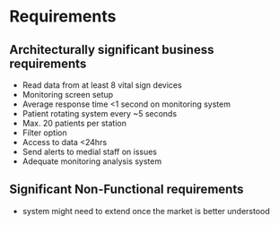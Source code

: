 # Requirements

## Architecturally significant business requirements

* Read data from at least 8 vital sign devices
* Monitoring screen setup
* Average response time <1 second on monitoring system
* Patient rotating system every ~5 seconds
* Max. 20 patients per station
* Filter option
* Access to data <24hrs
* Send alerts to medial staff on issues
* Adequate monitoring analysis system


## Significant Non-Functional requirements

* system might need to extend once the market is better understood
